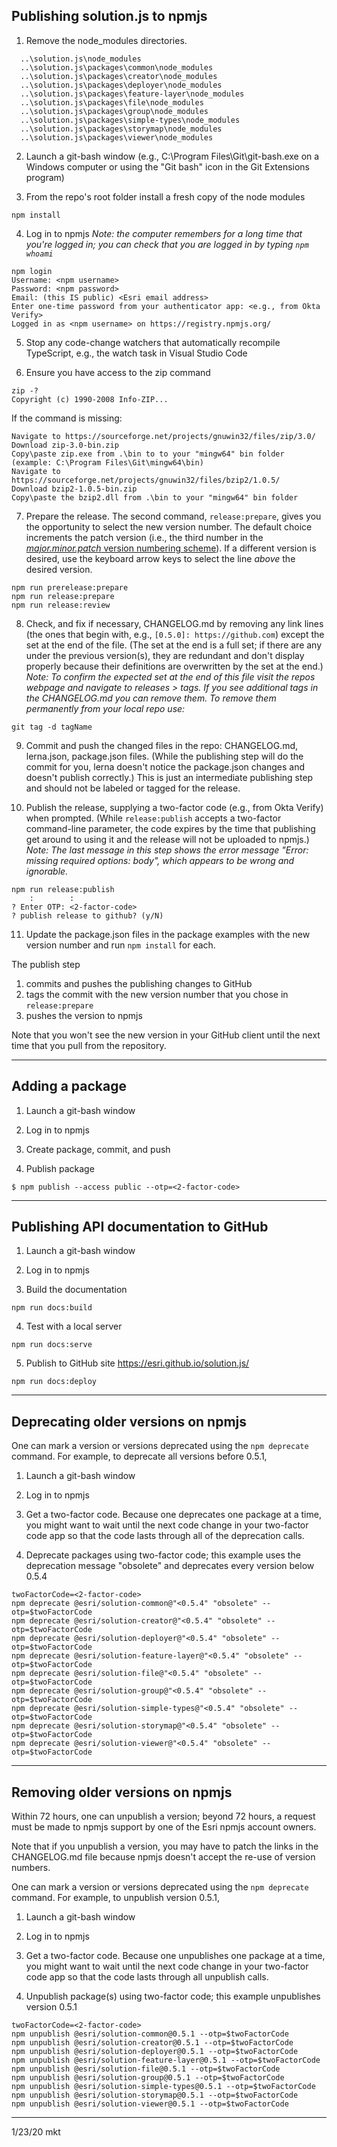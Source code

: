 ## Publishing solution.js to npmjs

1. Remove the node_modules directories.
```
  ..\solution.js\node_modules
  ..\solution.js\packages\common\node_modules
  ..\solution.js\packages\creator\node_modules
  ..\solution.js\packages\deployer\node_modules
  ..\solution.js\packages\feature-layer\node_modules
  ..\solution.js\packages\file\node_modules
  ..\solution.js\packages\group\node_modules
  ..\solution.js\packages\simple-types\node_modules
  ..\solution.js\packages\storymap\node_modules
  ..\solution.js\packages\viewer\node_modules
 ```

2. Launch a git-bash window (e.g., C:\Program Files\Git\git-bash.exe on a Windows computer or using the "Git bash" icon in the Git Extensions program)

3. From the repo's root folder install a fresh copy of the node modules
```
npm install
```

4. Log in to npmjs
*Note: the computer remembers for a long time that you're logged in; you can check that you are logged in by typing `npm whoami`*
```
npm login
Username: <npm username>
Password: <npm password>
Email: (this IS public) <Esri email address>
Enter one-time password from your authenticator app: <e.g., from Okta Verify>
Logged in as <npm username> on https://registry.npmjs.org/
```

5. Stop any code-change watchers that automatically recompile TypeScript, e.g., the watch task in Visual Studio Code

6. Ensure you have access to the zip command
```
zip -?
Copyright (c) 1990-2008 Info-ZIP...
```

If the command is missing:
```
Navigate to https://sourceforge.net/projects/gnuwin32/files/zip/3.0/
Download zip-3.0-bin.zip
Copy\paste zip.exe from .\bin to to your "mingw64" bin folder (example: C:\Program Files\Git\mingw64\bin)
Navigate to https://sourceforge.net/projects/gnuwin32/files/bzip2/1.0.5/
Download bzip2-1.0.5-bin.zip
Copy\paste the bzip2.dll from .\bin to your "mingw64" bin folder
```

7. Prepare the release.
The second command, `release:prepare`, gives you the opportunity to select the new version number. The default choice increments the patch version (i.e., the third number in the [*major.minor.patch* version numbering scheme](https://semver.org/)). If a different version is desired, use the keyboard arrow keys to select the line *above* the desired version.
```
npm run prerelease:prepare
npm run release:prepare
npm run release:review
```

8. Check, and fix if necessary, CHANGELOG.md by removing any link lines (the ones that begin with, e.g., `[0.5.0]: https://github.com`) except the set at the end of the file. (The set at the end is a full set; if there are any under the previous version(s), they are redundant and don't display properly because their definitions are overwritten by the set at the end.)
*Note: To confirm the expected set at the end of this file visit the repos webpage and navigate to releases > tags. If you see additional tags in the CHANGELOG.md you can remove them. To remove them permanently from your local repo use:*
```
git tag -d tagName
```

9. Commit and push the changed files in the repo: CHANGELOG.md, lerna.json, package.json files. (While the publishing step will do the commit for you, lerna doesn't notice the package.json changes and doesn't publish correctly.) This is just an intermediate publishing step and should not be labeled or tagged for the release.

10. Publish the release, supplying a two-factor code (e.g., from Okta Verify) when prompted. (While `release:publish` accepts a two-factor command-line parameter, the code expires by the time that publishing get around to using it and the release will not be uploaded to npmjs.)
*Note: The last message in this step shows the error message "Error: missing required options: body", which appears to be wrong and ignorable.*
```
npm run release:publish
    :        :
? Enter OTP: <2-factor-code>
? publish release to github? (y/N)
```

11. Update the package.json files in the package examples with the new version number and run `npm install` for each.

The publish step
1. commits and pushes the publishing changes to GitHub
2. tags the commit with the new version number that you chose in `release:prepare`
3. pushes the version to npmjs

Note that you won't see the new version in your GitHub client until the next time that you pull from the repository.

---

## Adding a package

1. Launch a git-bash window

2. Log in to npmjs

3. Create package, commit, and push

4. Publish package
```
$ npm publish --access public --otp=<2-factor-code>
```

---

## Publishing API documentation to GitHub

1. Launch a git-bash window

2. Log in to npmjs

3. Build the documentation
```
npm run docs:build
```

4. Test with a local server
```
npm run docs:serve
```

5. Publish to GitHub site https://esri.github.io/solution.js/
```
npm run docs:deploy
```

---

## Deprecating older versions on npmjs

One can mark a version or versions deprecated using the `npm deprecate` command. For example, to deprecate all versions before 0.5.1,

1. Launch a git-bash window

2. Log in to npmjs

3. Get a two-factor code. Because one deprecates one package at a time, you might want to wait until the next code change in your two-factor code app so that the code lasts through all of the deprecation calls.

4. Deprecate packages using two-factor code; this example uses the deprecation message "obsolete" and deprecates every version below 0.5.4
```
twoFactorCode=<2-factor-code>
npm deprecate @esri/solution-common@"<0.5.4" "obsolete" --otp=$twoFactorCode
npm deprecate @esri/solution-creator@"<0.5.4" "obsolete" --otp=$twoFactorCode
npm deprecate @esri/solution-deployer@"<0.5.4" "obsolete" --otp=$twoFactorCode
npm deprecate @esri/solution-feature-layer@"<0.5.4" "obsolete" --otp=$twoFactorCode
npm deprecate @esri/solution-file@"<0.5.4" "obsolete" --otp=$twoFactorCode
npm deprecate @esri/solution-group@"<0.5.4" "obsolete" --otp=$twoFactorCode
npm deprecate @esri/solution-simple-types@"<0.5.4" "obsolete" --otp=$twoFactorCode
npm deprecate @esri/solution-storymap@"<0.5.4" "obsolete" --otp=$twoFactorCode
npm deprecate @esri/solution-viewer@"<0.5.4" "obsolete" --otp=$twoFactorCode
```

---

## Removing older versions on npmjs

Within 72 hours, one can unpublish a version; beyond 72 hours, a request must be made to npmjs support by one of the Esri npmjs account owners.

Note that if you unpublish a version, you may have to patch the links in the CHANGELOG.md file because npmjs doesn't accept the re-use of version numbers.

One can mark a version or versions deprecated using the `npm deprecate` command. For example, to unpublish version 0.5.1,

1. Launch a git-bash window

2. Log in to npmjs

3. Get a two-factor code. Because one unpublishes one package at a time, you might want to wait until the next code change in your two-factor code app so that the code lasts through all unpublish calls.

4. Unpublish package(s) using two-factor code; this example unpublishes version 0.5.1
```
twoFactorCode=<2-factor-code>
npm unpublish @esri/solution-common@0.5.1 --otp=$twoFactorCode
npm unpublish @esri/solution-creator@0.5.1 --otp=$twoFactorCode
npm unpublish @esri/solution-deployer@0.5.1 --otp=$twoFactorCode
npm unpublish @esri/solution-feature-layer@0.5.1 --otp=$twoFactorCode
npm unpublish @esri/solution-file@0.5.1 --otp=$twoFactorCode
npm unpublish @esri/solution-group@0.5.1 --otp=$twoFactorCode
npm unpublish @esri/solution-simple-types@0.5.1 --otp=$twoFactorCode
npm unpublish @esri/solution-storymap@0.5.1 --otp=$twoFactorCode
npm unpublish @esri/solution-viewer@0.5.1 --otp=$twoFactorCode
```

---
1/23/20 mkt
